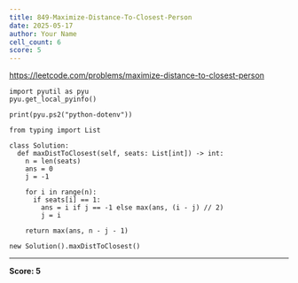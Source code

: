 ```yaml
---
title: 849-Maximize-Distance-To-Closest-Person
date: 2025-05-17
author: Your Name
cell_count: 6
score: 5
---
```


https://leetcode.com/problems/maximize-distance-to-closest-person


```
import pyutil as pyu
pyu.get_local_pyinfo()
```


```
print(pyu.ps2("python-dotenv"))
```


```
from typing import List
```


```
class Solution:
  def maxDistToClosest(self, seats: List[int]) -> int:
    n = len(seats)
    ans = 0
    j = -1

    for i in range(n):
      if seats[i] == 1:
        ans = i if j == -1 else max(ans, (i - j) // 2)
        j = i

    return max(ans, n - j - 1)
```


```
new Solution().maxDistToClosest()
```


---
**Score: 5**
